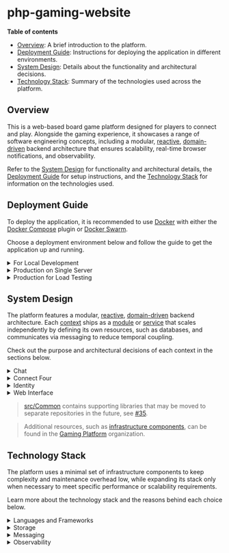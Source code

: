 # php-gaming-website

__Table of contents__

* [Overview](#overview): A brief introduction to the platform.
* [Deployment Guide](#deployment-guide): Instructions for deploying the application in different environments.
* [System Design](#system-design): Details about the functionality and architectural decisions.
* [Technology Stack](#technology-stack): Summary of the technologies used across the platform.

## Overview

This is a web-based board game platform designed for players to connect and play.
Alongside the gaming experience, it showcases a range of software engineering concepts, including a modular,
[reactive](https://www.reactivemanifesto.org), [domain-driven](https://en.wikipedia.org/wiki/Domain-driven_design)
backend architecture that ensures scalability, real-time browser notifications, and observability.

Refer to the [System Design](#system-design) for functionality and architectural details, the
[Deployment Guide](#deployment-guide) for setup instructions, and the [Technology Stack](#technology-stack)
for information on the technologies used.

## Deployment Guide

To deploy the application, it is recommended to use [Docker](https://www.docker.com/)
with either the [Docker Compose](https://docs.docker.com/compose/) plugin
or [Docker Swarm](https://docs.docker.com/engine/swarm/).

Choose a deployment environment below and follow the guide to get the application up and running.

<details>
  <summary>For Local Development</summary>

  ### For Local Development

  To deploy the application for local development, clone the repository and run `./project build`. This
  command uses [Docker Compose](https://docs.docker.com/compose/) and copies downloaded dependencies from
  the container to the host system, enabling autocompletion.

  Once the project is up and running, the following URLs will be accessible:

  | URL                                              | Information                    |
  |--------------------------------------------------|--------------------------------|
  | [http://localhost/](http://localhost/)           | The application.               |
  | [http://localhost:8081/](http://localhost:8081/) | MySQL management interface.    |
  | [http://localhost:8082/](http://localhost:8082/) | Redis management interface.    |
  | [http://localhost:8083/](http://localhost:8083/) | Grafana management interface.  |

  Run `./project tests` to verify code quality and functionality. This command performs code style checks,
  runs static analysis, and executes the test suite. Automated checks are integrated into the pipeline and
  executed upon code submission.

  Use `./project composer` to manage dependencies and `./project installAssets` to install web assets
  during development. Both commands copy dependencies from the container to the host system upon completion,
  enabling autocompletion.

  > Additional commands helpful during development can be found by running `./project help`.

  > Updating the codebase will automatically restart long-running processes,
  > such as queue consumers, ensuring that changes are applied immediately.

  > After pulling updates from the repository, re-run `./project build` to incorporate the latest changes.
  > Schema changes are consolidated to maintain a clean codebase.

  > Infrastructure components are shared across contexts to reduce resource usage and configuration complexity.
  > For a more sophisticated setup, take a look at the deployment used for load testing.
</details>

<details>
  <summary>Production on Single Server</summary>

  ### Production on Single Server

  To deploy the application in a production environment, either clone the repository or
  [download the deployment file](/deploy/single-server/docker-compose.yml). Then, run
  `docker compose -f deploy/single-server/docker-compose.yml up -d` or
  `docker stack deploy -c deploy/single-server/docker-compose.yml app`.

  Alternatively, [click here](http://play-with-docker.com?stack=https://raw.githubusercontent.com/marein/php-gaming-website/master/deploy/single-server/docker-compose.yml)
  to deploy the application on [Play with Docker](http://play-with-docker.com).

  > Infrastructure components are shared across contexts to reduce resource usage and configuration complexity.
  > For a more sophisticated setup, take a look at the deployment used for load testing.
</details>

<details>
  <summary>Production for Load Testing</summary>

  ### Production for Load Testing

  This is not merged yet, but feel free to have a look at [#170](https://github.com/marein/php-gaming-website/pull/170).
</details>

## System Design

The platform features a modular, [reactive](https://www.reactivemanifesto.org),
[domain-driven](https://en.wikipedia.org/wiki/Domain-driven_design) backend architecture. Each
[context](https://martinfowler.com/bliki/BoundedContext.html) ships as a [module](/src) or
[service](https://github.com/gaming-platform?q=service-) that scales independently by defining its own
resources, such as databases, and communicates via messaging to reduce temporal coupling.

Check out the purpose and architectural decisions of each context in the sections below.

<details>
  <summary>Chat</summary>

  ### Chat

  **Purpose**: [Chat](/src/Chat) enables other contexts, like Connect Four, to initiate chats.
  Authors can list and write messages in these chats based on their access rights.

  **Communication**: Its use cases are exposed via
  [messaging](https://www.enterpriseintegrationpatterns.com/patterns/messaging/Messaging.html), utilizing
  [Request-Reply](https://www.enterpriseintegrationpatterns.com/patterns/messaging/RequestReply.html),
  with some directly invoked by the Web Interface to reduce network hops and abstractions.
  To notify other contexts about what has happened, [Domain Events](https://martinfowler.com/eaaDev/DomainEvent.html)
  are stored in a [Transactional Outbox](https://en.wikipedia.org/wiki/Inbox_and_outbox_pattern) and
  later published in [Protobuf](https://en.wikipedia.org/wiki/Protocol_Buffers) format using
  [Publish-Subscribe](https://www.enterpriseintegrationpatterns.com/patterns/messaging/PublishSubscribeChannel.html).
  A list of available messages [can be found here](https://github.com/gaming-platform/api).

  **Architecture**: Internally, it uses
  [Ports and Adapters](https://en.wikipedia.org/wiki/Hexagonal_architecture_(software)) to separate business logic
  from external systems. A [Mediator](https://en.wikipedia.org/wiki/Mediator_pattern) exposes the
  [Application Layer](https://martinfowler.com/eaaCatalog/serviceLayer.html), routing requests to handlers
  and handling cross-cutting concerns like validation and transaction management. Business logic is organized using a
  [Transaction Script](https://martinfowler.com/eaaCatalog/transactionScript.html).

  **Infrastructure**: MySQL is used to store chats, messages and events (Transactional Outbox), while Redis enables
  [Idempotent Receivers](https://www.enterpriseintegrationpatterns.com/patterns/messaging/IdempotentReceiver.html)
  to ensure that each message is processed exactly once, and RabbitMQ facilitates communication with other contexts.

  **Scalability**: The module is stateless, enabling it to scale horizontally by adding more instances.
  Current usage patterns of MySQL don’t require sharding, but chat IDs would be well-suited for partitioning if needed.
</details>

<details>
  <summary>Connect Four</summary>

  ### Connect Four

  **Purpose**: [Connect Four](/src/ConnectFour) handles games from players opening a game,
  through others joining and making moves, till they are finished (win, lose, or draw).

  **Communication**: Its use cases are directly invoked by the Web Interface to reduce network hops and abstractions.
  To notify other contexts about what has happened, [Domain Events](https://martinfowler.com/eaaDev/DomainEvent.html)
  are stored in a [Transactional Outbox](https://en.wikipedia.org/wiki/Inbox_and_outbox_pattern) and
  later published in JSON format using
  [Publish-Subscribe](https://www.enterpriseintegrationpatterns.com/patterns/messaging/PublishSubscribeChannel.html).

  **Architecture**: Internally, it uses
  [Ports and Adapters](https://en.wikipedia.org/wiki/Hexagonal_architecture_(software)) to separate business logic
  from external systems. A [Mediator](https://en.wikipedia.org/wiki/Mediator_pattern) exposes the
  [Application Layer](https://martinfowler.com/eaaCatalog/serviceLayer.html), routing requests to handlers
  and handling cross-cutting concerns like validation and retries. Business logic is organized using
  [Domain Models](https://martinfowler.com/eaaCatalog/domainModel.html), stored as JSON documents because of their
  complexity. To keep the model focused on business logic and benefit from its scalability aspects,
  [CQRS](https://en.wikipedia.org/wiki/Command_Query_Responsibility_Segregation) is applied to separate reads and
  writes. Read models are maintained through projections that
  [asynchronously process a stream of domain events](https://en.wikipedia.org/wiki/Eventual_consistency).
  Applying CQRS at this level adds complexity
  ([busting CQRS myths](https://lostechies.com/jimmybogard/2012/08/22/busting-some-cqrs-myths/)),
  but the reasoning is explained in the Scalability section.

  **Infrastructure**: MySQL is used to store games (as JSON documents) and events (Transactional Outbox and
  [Stream Processing](https://en.wikipedia.org/wiki/Stream_processing)), while Redis stores read models because
  they don’t require relational queries, and RabbitMQ facilitates communication with other contexts.

  **Scalability**: The module is stateless, enabling it to scale horizontally by adding more instances.
  MySQL is sharded at application level using the game ID as the sharding key because it
  [became a bottleneck during load testing](https://github.com/marein/php-gaming-website/issues/119).
  ProxySQL enables [Schema-Based Sharding](https://proxysql.com/documentation/how-to-setup-proxysql-sharding/),
  allows the context to maintain only a single connection, and scales horizontally by being deployed as a
  [Sidecar](https://learn.microsoft.com/en-us/azure/architecture/patterns/sidecar).
  Current usage patterns of Redis don’t require any action.

  **Alternatives**: MySQL might not be the first choice for Stream Processing. Refer to "Messaging" in the
  [Technology Stack](#technology-stack) for the reasoning and alternatives.
</details>

<details>
  <summary>Identity</summary>

  ### Identity

  **Purpose**: [Identity](/src/Identity) supports the user’s journey, starting from arrival as an anonymous user,
  through signup, to managing their profile.

  **Communication**: Its use cases are directly invoked by the Web Interface to reduce network hops and abstractions.
  To notify other contexts about what has happened, [Domain Events](https://martinfowler.com/eaaDev/DomainEvent.html)
  are stored in a [transactional outbox](https://en.wikipedia.org/wiki/Inbox_and_outbox_pattern) and
  later published in [Protobuf](https://en.wikipedia.org/wiki/Protocol_Buffers) format using
  [Publish-Subscribe](https://www.enterpriseintegrationpatterns.com/patterns/messaging/PublishSubscribeChannel.html).
  A list of available messages [can be found here](https://github.com/gaming-platform/api).

  **Architecture**: Internally, it uses
  [Ports and Adapters](https://en.wikipedia.org/wiki/Hexagonal_architecture_(software)) to separate business logic
  from external systems. A [Mediator](https://en.wikipedia.org/wiki/Mediator_pattern) exposes the
  [Application Layer](https://martinfowler.com/eaaCatalog/serviceLayer.html), routing requests to handlers
  and handling cross-cutting concerns like validation and transaction management. Business logic is organized using
  [Domain Models](https://martinfowler.com/eaaCatalog/domainModel.html), which are managed by an
  [ORM](https://en.wikipedia.org/wiki/Object-relational_mapping).

  **Infrastructure**: MySQL is used to store users and events (Transactional Outbox), while RabbitMQ facilitates
  communication with other contexts.

  **Scalability**: The module is stateless, enabling it to scale horizontally by adding more instances.
  Current usage patterns of MySQL don’t require sharding, but a strategy similar to Connect Four would be necessary.
</details>

<details>
  <summary>Web Interface</summary>

  ### Web Interface

  **Purpose**: [Web Interface](/src/WebInterface) ties all modules together and serves as the main point of
  interaction for users.

  **Communication**: It directly invokes use cases from other [modules](/src) to reduce network hops and abstractions,
  and calls other [services](https://github.com/gaming-platform?q=service-) via
  [Request-Response](https://en.wikipedia.org/wiki/Request–response).
  To notify users in real-time about what has happened, it subscribes to events from other contexts, using
  [Publish-Subscribe](https://www.enterpriseintegrationpatterns.com/patterns/messaging/PublishSubscribeChannel.html),
  and forwards them to subscribed users.

  **Architecture**: Internally, it uses a form of
  [Layered Architecture](https://en.wikipedia.org/wiki/Multitier_architecture) server-side. To reduce client-side
  complexity, the [REST architectural style](https://en.wikipedia.org/wiki/REST) is used for browser interactions
  wherever possible. For client-side heavy features, like real-time notifications or handling
  [Eventual Consistency](https://en.wikipedia.org/wiki/Eventual_consistency), it leverages web standards,
  such as [Web Components](https://en.wikipedia.org/wiki/Web_Components), reducing maintenance effort significantly
  due to the long-term stability of the web.

  **Infrastructure**: Redis is used to store sessions, while Nchan notifies users in real-time, and RabbitMQ
  facilitates communication with other contexts.

  **Scalability**: The module is stateless, enabling it to scale horizontally by adding more instances.
  Some queues can be sharded using RabbitMQ's
  [Consistent Hash Exchange](https://github.com/rabbitmq/rabbitmq-server/blob/main/deps/rabbitmq_consistent_hash_exchange/README.md)
  to distribute the load across multiple CPUs. Nchan performs well under current usage patterns, maintaining
  low latency and responsiveness even under high load.

  **Alternatives**: Instead of organizing the Web Interface horizontally, it could be embedded within the verticals
  to achieve higher [cohesion](https://en.wikipedia.org/wiki/Cohesion_(computer_science)).
  [UI composition](https://www.jimmybogard.com/composite-uis-for-microservices-a-primer/) would be done using
  [ESI](https://en.wikipedia.org/wiki/Edge_Side_Includes)/[SSI](https://en.wikipedia.org/wiki/Server_Side_Includes)
  to aggregate fragments from each context.
</details>

> [src/Common](/src/Common) contains supporting libraries that may be moved to separate repositories in the future,
> see [#35](https://github.com/marein/php-gaming-website/issues/35).

> Additional resources, such as [infrastructure components](https://github.com/gaming-platform?q=docker-), can
> be found in the [Gaming Platform](https://github.com/gaming-platform) organization.

## Technology Stack

The platform uses a minimal set of infrastructure components to keep complexity and maintenance overhead low,
while expanding its stack only when necessary to meet specific performance or scalability requirements.

Learn more about the technology stack and the reasons behind each choice below.

<details>
  <summary>Languages and Frameworks</summary>

  ### Languages and Frameworks

  * **PHP & Symfony**: The main language and framework used in the platform. Both are mature, offer a large ecosystem,
    and provide solid performance with good scalability. Refer to "Production for Load Testing" within the
    [Deployment Guide](#deployment-guide) to see how the platform performs under load.
  * **HTML/CSS/JavaScript**: Sticking to web standards as much as possible ensures stability and minimizes maintenance
    overhead. Modern features like Web Components and Import Maps enhance modularity and reduce the need for additional
    frameworks and tooling.
  * **Tabler**: A design system used to provide a consistent UI across the platform, reducing development
    time by offering pre-built components.

  > Some features may be implemented in other languages, such as Go or C#, where efficient use of all CPU cores
  > would be beneficial - for example, in a [computer player](https://github.com/marein/php-gaming-website/issues/122)
  > or [matchmaker](https://github.com/marein/php-gaming-website/issues/121).
</details>

<details>
  <summary>Storage</summary>

  ### Storage

  * **MySQL**: A reliable database used to handle both relational and non-relational transactional data, essential
    for supporting a [Transactional Outbox](https://en.wikipedia.org/wiki/Inbox_and_outbox_pattern).
  * **ProxySQL**: Deployed as a [Sidecar](https://learn.microsoft.com/en-us/azure/architecture/patterns/sidecar) to
    route database traffic, manage connection pooling, and optimize query performance. It supports
    [Schema-Based Sharding](https://proxysql.com/documentation/how-to-setup-proxysql-sharding/) and ensures efficient
    load balancing across MySQL instances.
  * **Redis**: Employed to manage user sessions, store read models, and implement
    [Idempotent Receiver](https://www.enterpriseintegrationpatterns.com/patterns/messaging/IdempotentReceiver.html),
    leveraging its in-memory data structure for high-performance operations.
</details>

<details>
  <summary>Messaging</summary>

  ### Messaging

  * **RabbitMQ**: Utilized for reliable inter-service communication, supporting both
    [Request-Reply](https://www.enterpriseintegrationpatterns.com/patterns/messaging/RequestReply.html) and
    [Publish-Subscribe](https://www.enterpriseintegrationpatterns.com/patterns/messaging/PublishSubscribeChannel.html)
    messaging patterns to facilitate temporal decoupling.
  * **Nchan**: Provides a scalable, persistent
    [Publish-Subscribe](https://www.enterpriseintegrationpatterns.com/patterns/messaging/PublishSubscribeChannel.html)
    messaging system for real-time browser notifications, ensuring low-latency between clients and servers.
  * **MySQL**: Used to publish [Domain Events](https://martinfowler.com/eaaDev/DomainEvent.html) stored in the
    [Transactional Outbox](https://en.wikipedia.org/wiki/Inbox_and_outbox_pattern) reliably to other messaging systems,
    and to perform [Stream Processing](https://en.wikipedia.org/wiki/Stream_processing) for building read models within
    a given context using those same events.

  > MySQL is used for Stream Processing because Domain Events are already stored in the Transactional Outbox and need
  > to be published to messaging systems as it already does with RabbitMQ. This avoids additional complexity as long as
  > MySQL scales effectively (>20k events/s per shard). If increased streaming processes impact database performance
  > or if inter-service streaming is required, alternatives like
  > [RabbitMQ’s Super Streams](https://www.rabbitmq.com/docs/streams#super-streams) or
  > [Kafka](https://kafka.apache.org) will be considered.
</details>

<details>
  <summary>Observability</summary>

  ### Observability

  * **Grafana & Prometheus**: A combined solution for real-time monitoring and visualization, where Prometheus
    collects and stores metrics, and Grafana provides dashboards and alerts. The dashboard definitions
    [can be found here](https://github.com/gaming-platform/docker-grafana).
</details>

